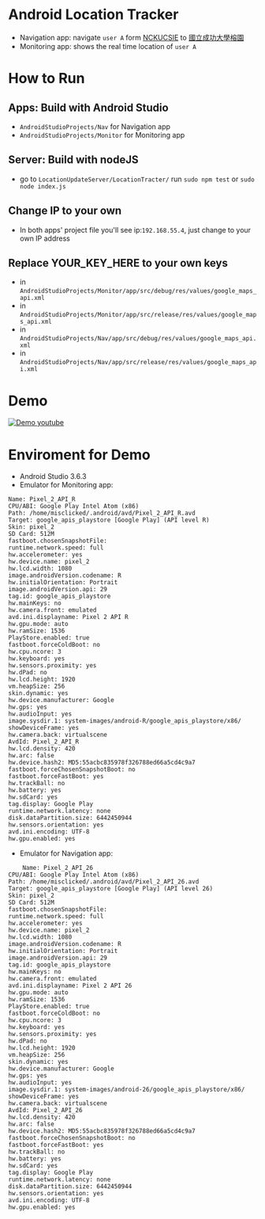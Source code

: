 # Android Location Tracker
- Navigation app: navigate ```user A``` form [NCKUCSIE](https://goo.gl/maps/B5V5brdFbGuDMofz8) to [國立成功大學榕園](https://goo.gl/maps/TY6PLecP8WCaPyfC8)
- Monitoring app: shows the real time location of ```user A```
# How to Run
## Apps: Build with Android Studio
- ```AndroidStudioProjects/Nav``` for Navigation app
- ```AndroidStudioProjects/Monitor``` for Monitoring app
## Server: Build with nodeJS
- go to ```LocationUpdateServer/LocationTracter/``` run ```sudo npm test``` or ```sudo node index.js```
## Change IP to your own
- In both apps' project file you'll see ip:```192.168.55.4```, just change to your own IP address
## Replace YOUR_KEY_HERE to your own keys
- in ```AndroidStudioProjects/Monitor/app/src/debug/res/values/google_maps_api.xml```
- in ```AndroidStudioProjects/Monitor/app/src/release/res/values/google_maps_api.xml```
- in ```AndroidStudioProjects/Nav/app/src/debug/res/values/google_maps_api.xml```
- in ```AndroidStudioProjects/Nav/app/src/release/res/values/google_maps_api.xml```

# Demo
[![Demo youtube](https://img.youtube.com/vi/NqMO225Xceo/0.jpg)](https://www.youtube.com/watch?v=NqMO225Xceo)

# Enviroment for Demo
- Android Studio 3.6.3
- Emulator for Monitoring app: 
```
Name: Pixel_2_API_R
CPU/ABI: Google Play Intel Atom (x86)
Path: /home/misclicked/.android/avd/Pixel_2_API_R.avd
Target: google_apis_playstore [Google Play] (API level R)
Skin: pixel_2
SD Card: 512M
fastboot.chosenSnapshotFile: 
runtime.network.speed: full
hw.accelerometer: yes
hw.device.name: pixel_2
hw.lcd.width: 1080
image.androidVersion.codename: R
hw.initialOrientation: Portrait
image.androidVersion.api: 29
tag.id: google_apis_playstore
hw.mainKeys: no
hw.camera.front: emulated
avd.ini.displayname: Pixel 2 API R
hw.gpu.mode: auto
hw.ramSize: 1536
PlayStore.enabled: true
fastboot.forceColdBoot: no
hw.cpu.ncore: 3
hw.keyboard: yes
hw.sensors.proximity: yes
hw.dPad: no
hw.lcd.height: 1920
vm.heapSize: 256
skin.dynamic: yes
hw.device.manufacturer: Google
hw.gps: yes
hw.audioInput: yes
image.sysdir.1: system-images/android-R/google_apis_playstore/x86/
showDeviceFrame: yes
hw.camera.back: virtualscene
AvdId: Pixel_2_API_R
hw.lcd.density: 420
hw.arc: false
hw.device.hash2: MD5:55acbc835978f326788ed66a5cd4c9a7
fastboot.forceChosenSnapshotBoot: no
fastboot.forceFastBoot: yes
hw.trackBall: no
hw.battery: yes
hw.sdCard: yes
tag.display: Google Play
runtime.network.latency: none
disk.dataPartition.size: 6442450944
hw.sensors.orientation: yes
avd.ini.encoding: UTF-8
hw.gpu.enabled: yes
```

- Emulator for Navigation app: 
```
	Name: Pixel_2_API_26
CPU/ABI: Google Play Intel Atom (x86)
Path: /home/misclicked/.android/avd/Pixel_2_API_26.avd
Target: google_apis_playstore [Google Play] (API level 26)
Skin: pixel_2
SD Card: 512M
fastboot.chosenSnapshotFile: 
runtime.network.speed: full
hw.accelerometer: yes
hw.device.name: pixel_2
hw.lcd.width: 1080
image.androidVersion.codename: R
hw.initialOrientation: Portrait
image.androidVersion.api: 29
tag.id: google_apis_playstore
hw.mainKeys: no
hw.camera.front: emulated
avd.ini.displayname: Pixel 2 API 26
hw.gpu.mode: auto
hw.ramSize: 1536
PlayStore.enabled: true
fastboot.forceColdBoot: no
hw.cpu.ncore: 3
hw.keyboard: yes
hw.sensors.proximity: yes
hw.dPad: no
hw.lcd.height: 1920
vm.heapSize: 256
skin.dynamic: yes
hw.device.manufacturer: Google
hw.gps: yes
hw.audioInput: yes
image.sysdir.1: system-images/android-26/google_apis_playstore/x86/
showDeviceFrame: yes
hw.camera.back: virtualscene
AvdId: Pixel_2_API_26
hw.lcd.density: 420
hw.arc: false
hw.device.hash2: MD5:55acbc835978f326788ed66a5cd4c9a7
fastboot.forceChosenSnapshotBoot: no
fastboot.forceFastBoot: yes
hw.trackBall: no
hw.battery: yes
hw.sdCard: yes
tag.display: Google Play
runtime.network.latency: none
disk.dataPartition.size: 6442450944
hw.sensors.orientation: yes
avd.ini.encoding: UTF-8
hw.gpu.enabled: yes
```
